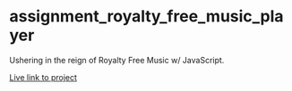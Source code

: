 # assignment_royalty_free_music_player
Ushering in the reign of Royalty Free Music w/ JavaScript.

[Live link to project](http://homely-oatmeal.surge.sh/)